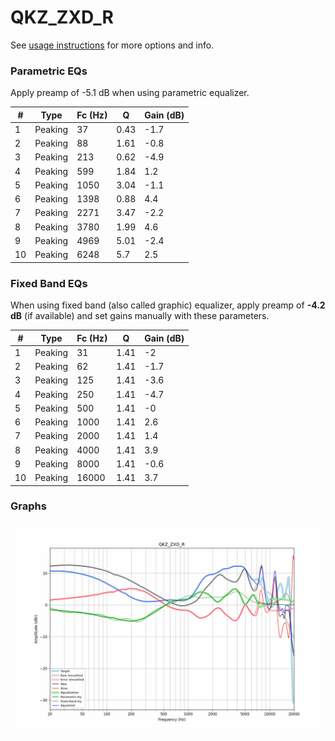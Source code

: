 # QKZ_ZXD_R
See [usage instructions](https://github.com/jaakkopasanen/AutoEq#usage) for more options and info.

### Parametric EQs
Apply preamp of -5.1 dB when using parametric equalizer.

|   # | Type    |   Fc (Hz) |    Q |   Gain (dB) |
|-----|---------|-----------|------|-------------|
|   1 | Peaking |        37 | 0.43 |        -1.7 |
|   2 | Peaking |        88 | 1.61 |        -0.8 |
|   3 | Peaking |       213 | 0.62 |        -4.9 |
|   4 | Peaking |       599 | 1.84 |         1.2 |
|   5 | Peaking |      1050 | 3.04 |        -1.1 |
|   6 | Peaking |      1398 | 0.88 |         4.4 |
|   7 | Peaking |      2271 | 3.47 |        -2.2 |
|   8 | Peaking |      3780 | 1.99 |         4.6 |
|   9 | Peaking |      4969 | 5.01 |        -2.4 |
|  10 | Peaking |      6248 | 5.7  |         2.5 |

### Fixed Band EQs
When using fixed band (also called graphic) equalizer, apply preamp of **-4.2 dB** (if available) and set gains manually with these parameters.

|   # | Type    |   Fc (Hz) |    Q |   Gain (dB) |
|-----|---------|-----------|------|-------------|
|   1 | Peaking |        31 | 1.41 |        -2   |
|   2 | Peaking |        62 | 1.41 |        -1.7 |
|   3 | Peaking |       125 | 1.41 |        -3.6 |
|   4 | Peaking |       250 | 1.41 |        -4.7 |
|   5 | Peaking |       500 | 1.41 |        -0   |
|   6 | Peaking |      1000 | 1.41 |         2.6 |
|   7 | Peaking |      2000 | 1.41 |         1.4 |
|   8 | Peaking |      4000 | 1.41 |         3.9 |
|   9 | Peaking |      8000 | 1.41 |        -0.6 |
|  10 | Peaking |     16000 | 1.41 |         3.7 |

### Graphs
![](./QKZ_ZXD_R.png)
